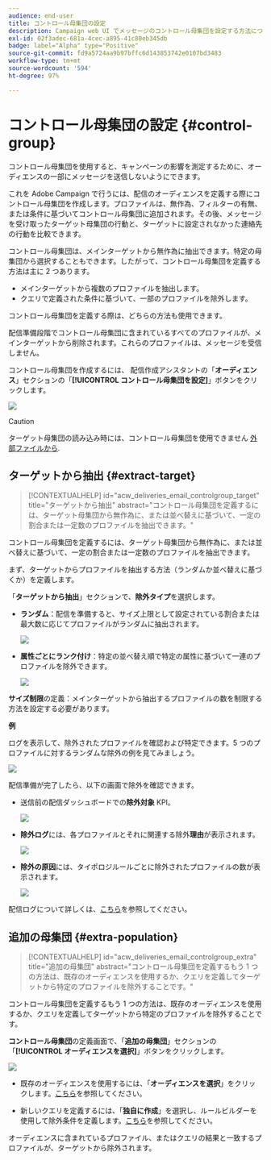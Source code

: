 ```yaml
---
audience: end-user
title: コントロール母集団の設定
description: Campaign web UI でメッセージのコントロール母集団を設定する方法について説明します
exl-id: 02f3adec-681a-4cec-a895-41c80eb345db
badge: label="Alpha" type="Positive"
source-git-commit: fd9a5724aa9b97bffc6d143853742e0107bd3483
workflow-type: tm+mt
source-wordcount: '594'
ht-degree: 97%

---
```


# コントロール母集団の設定 {#control-group}

コントロール母集団を使用すると、キャンペーンの影響を測定するために、オーディエンスの一部にメッセージを送信しないようにできます。

これを Adobe Campaign で行うには、配信のオーディエンスを定義する際にコントロール母集団を作成します。プロファイルは、無作為、フィルターの有無、または条件に基づいてコントロール母集団に追加されます。その後、メッセージを受け取ったターゲット母集団の行動と、ターゲットに設定されなかった連絡先の行動を比較できます。

コントロール母集団は、メインターゲットから無作為に抽出できます。特定の母集団から選択することもできます。したがって、コントロール母集団を定義する方法は主に 2 つあります。

* メインターゲットから複数のプロファイルを抽出します。
* クエリで定義された条件に基づいて、一部のプロファイルを除外します。

コントロール母集団を定義する際は、どちらの方法も使用できます。

配信準備段階でコントロール母集団に含まれているすべてのプロファイルが、メインターゲットから削除されます。これらのプロファイルは、メッセージを受信しません。

コントロール母集団を作成するには、 配信作成アシスタントの「**オーディエンス**」セクションの「**[!UICONTROL コントロール母集団を設定]**」ボタンをクリックします。

![](assets/control-group1.png)

>[!CAUTION]
>
>ターゲット母集団の読み込み時には、コントロール母集団を使用できません [外部ファイルから](file-audience.md).


## ターゲットから抽出 {#extract-target}

>[!CONTEXTUALHELP]
>id="acw_deliveries_email_controlgroup_target"
>title="ターゲットから抽出"
>abstract="コントロール母集団を定義するには、ターゲット母集団から無作為に、または並べ替えに基づいて、一定の割合または一定数のプロファイルを抽出できます。"

コントロール母集団を定義するには、ターゲット母集団から無作為に、または並べ替えに基づいて、一定の割合または一定数のプロファイルを抽出できます。

まず、ターゲットからプロファイルを抽出する方法（ランダムか並べ替えに基づくか）を定義します。

「**ターゲットから抽出**」セクションで、**除外タイプ**&#x200B;を選択します。

* **ランダム**：配信を準備すると、サイズ上限として設定されている割合または最大数に応じてプロファイルがランダムに抽出されます。

   ![](assets/control-group.png)

* **属性ごとにランク付け**：特定の並べ替え順で特定の属性に基づいて一連のプロファイルを除外できます。

   ![](assets/control-group2.png)

**サイズ制限**&#x200B;の定義：メインターゲットから抽出するプロファイルの数を制限する方法を設定する必要があります。

**例**

ログを表示して、除外されたプロファイルを確認および特定できます。5 つのプロファイルに対するランダムな除外の例を見てみましょう。

![](assets/control-group4.png)

配信準備が完了したら、以下の画面で除外を確認できます。

* 送信前の配信ダッシュボードでの&#x200B;**除外対象** KPI。

   ![](assets/control-group5.png)

* **除外ログ**&#x200B;には、各プロファイルとそれに関連する除外&#x200B;**理由**&#x200B;が表示されます。

   ![](assets/control-group6.png)

* **除外の原因**&#x200B;には、タイポロジルールごとに除外されたプロファイルの数が表示されます。

   ![](assets/control-group7.png)

配信ログについて詳しくは、[こちら](../monitor/delivery-logs.md)を参照してください。

## 追加の母集団 {#extra-population}

>[!CONTEXTUALHELP]
>id="acw_deliveries_email_controlgroup_extra"
>title="追加の母集団"
>abstract="コントロール母集団を定義するもう 1 つの方法は、既存のオーディエンスを使用するか、クエリを定義してターゲットから特定のプロファイルを除外することです。"

コントロール母集団を定義するもう 1 つの方法は、既存のオーディエンスを使用するか、クエリを定義してターゲットから特定のプロファイルを除外することです。

**コントロール母集団**&#x200B;の定義画面で、「**追加の母集団**」セクションの「**[!UICONTROL オーディエンスを選択]**」ボタンをクリックします。

![](assets/control-group3.png)

* 既存のオーディエンスを使用するには、「**オーディエンスを選択**」をクリックします。[こちら](add-audience.md)を参照してください。

* 新しいクエリを定義するには、「**独自に作成**」を選択し、ルールビルダーを使用して除外条件を定義します。[こちら](segment-builder.md)を参照してください。

オーディエンスに含まれているプロファイル、またはクエリの結果と一致するプロファイルが、ターゲットから除外されます。